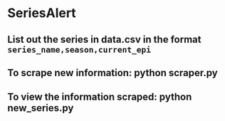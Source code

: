 # SeriesAlert

## List out the series in data.csv in the format <code> series_name,season,current_epi</code>
## To scrape new information: python scraper.py
## To view the information scraped: python new_series.py
